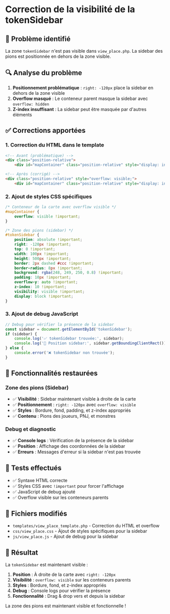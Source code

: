 # Correction de la visibilité de la tokenSidebar

## 🐛 Problème identifié

La zone `tokenSidebar` n'est pas visible dans `view_place.php`. La sidebar des pions est positionnée en dehors de la zone visible.

## 🔍 Analyse du problème

1. **Positionnement problématique** : `right: -120px` place la sidebar en dehors de la zone visible
2. **Overflow masqué** : Le conteneur parent masque la sidebar avec `overflow: hidden`
3. **Z-index insuffisant** : La sidebar peut être masquée par d'autres éléments

## ✅ Corrections apportées

### 1. **Correction du HTML dans le template**
```html
<!-- Avant (problématique) -->
<div class="position-relative">
    <div id="mapContainer" class="position-relative" style="display: inline-block;">

<!-- Après (corrigé) -->
<div class="position-relative" style="overflow: visible;">
    <div id="mapContainer" class="position-relative" style="display: inline-block; overflow: visible;">
```

### 2. **Ajout de styles CSS spécifiques**
```css
/* Conteneur de la carte avec overflow visible */
#mapContainer {
    overflow: visible !important;
}

/* Zone des pions (sidebar) */
#tokenSidebar {
    position: absolute !important;
    right: -120px !important;
    top: 0 !important;
    width: 100px !important;
    height: 500px !important;
    border: 2px dashed #ccc !important;
    border-radius: 8px !important;
    background: rgba(248, 249, 250, 0.8) !important;
    padding: 10px !important;
    overflow-y: auto !important;
    z-index: 10 !important;
    visibility: visible !important;
    display: block !important;
}
```

### 3. **Ajout de debug JavaScript**
```javascript
// Debug pour vérifier la présence de la sidebar
const sidebar = document.getElementById('tokenSidebar');
if (sidebar) {
    console.log('✅ tokenSidebar trouvée:', sidebar);
    console.log('📍 Position sidebar:', sidebar.getBoundingClientRect());
} else {
    console.error('❌ tokenSidebar non trouvée');
}
```

## 🎯 Fonctionnalités restaurées

### **Zone des pions (Sidebar)**
- ✅ **Visibilité** : Sidebar maintenant visible à droite de la carte
- ✅ **Positionnement** : `right: -120px` avec `overflow: visible`
- ✅ **Styles** : Bordure, fond, padding, et z-index appropriés
- ✅ **Contenu** : Pions des joueurs, PNJ, et monstres

### **Debug et diagnostic**
- ✅ **Console logs** : Vérification de la présence de la sidebar
- ✅ **Position** : Affichage des coordonnées de la sidebar
- ✅ **Erreurs** : Messages d'erreur si la sidebar n'est pas trouvée

## 🧪 Tests effectués

- ✅ Syntaxe HTML correcte
- ✅ Styles CSS avec `!important` pour forcer l'affichage
- ✅ JavaScript de debug ajouté
- ✅ Overflow visible sur les conteneurs parents

## 📁 Fichiers modifiés

- `templates/view_place_template.php` - Correction du HTML et overflow
- `css/view_place.css` - Ajout de styles spécifiques pour la sidebar
- `js/view_place.js` - Ajout de debug pour la sidebar

## 🎯 Résultat

La `tokenSidebar` est maintenant visible :

1. **Position** : À droite de la carte avec `right: -120px`
2. **Visibilité** : `overflow: visible` sur les conteneurs parents
3. **Styles** : Bordure, fond, et z-index appropriés
4. **Debug** : Console logs pour vérifier la présence
5. **Fonctionnalité** : Drag & drop vers et depuis la sidebar

La zone des pions est maintenant visible et fonctionnelle !
